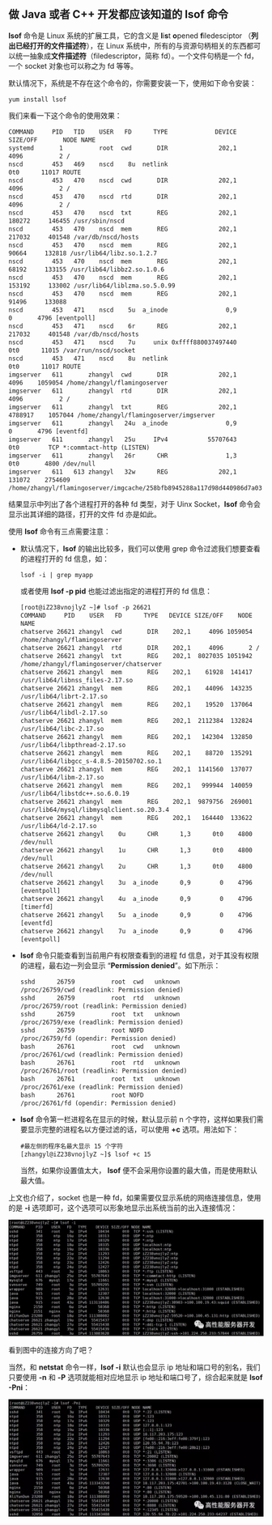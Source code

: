 ## 做 Java 或者 C++ 开发都应该知道的 lsof 命令

**lsof** 命令是 Linux 系统的扩展工具，它的含义是 **l**i**s**t **o**pened **f**iledesciptor （**列出已经打开的文件描述符**），在 Linux 系统中，所有的与资源句柄相关的东西都可以统一抽象成**文件描述符**（filedescriptor，简称 fd）。一个文件句柄是一个 fd，一个 socket 对象也可以称之为 fd 等等。

默认情况下，系统是不存在这个命令的，你需要安装一下，使用如下命令安装：

```
yum install lsof
```

我们来看一下这个命令的使用效果：

```
COMMAND     PID   TID    USER   FD      TYPE             DEVICE  SIZE/OFF       NODE NAME
systemd       1          root  cwd       DIR              202,1      4096          2 /
nscd        453   469    nscd    8u  netlink                          0t0      11017 ROUTE
nscd        453   470    nscd  cwd       DIR              202,1      4096          2 /
nscd        453   470    nscd  rtd       DIR              202,1      4096          2 /
nscd        453   470    nscd  txt       REG              202,1    180272     146455 /usr/sbin/nscd
nscd        453   470    nscd  mem       REG              202,1    217032     401548 /var/db/nscd/hosts
nscd        453   470    nscd  mem       REG              202,1     90664     132818 /usr/lib64/libz.so.1.2.7
nscd        453   470    nscd  mem       REG              202,1     68192     133155 /usr/lib64/libbz2.so.1.0.6
nscd        453   470    nscd  mem       REG              202,1    153192     133002 /usr/lib64/liblzma.so.5.0.99
nscd        453   470    nscd  mem       REG              202,1     91496     133088 
nscd        453   471    nscd    5u  a_inode                0,9         0       4796 [eventpoll]
nscd        453   471    nscd    6r      REG              202,1    217032     401548 /var/db/nscd/hosts
nscd        453   471    nscd    7u     unix 0xffff880037497440       0t0      11015 /var/run/nscd/socket
nscd        453   471    nscd    8u  netlink                          0t0      11017 ROUTE
imgserver   611       zhangyl  cwd       DIR              202,1      4096    1059054 /home/zhangyl/flamingoserver
imgserver   611       zhangyl  rtd       DIR              202,1      4096          2 /
imgserver   611       zhangyl  txt       REG              202,1   4788917    1057044 /home/zhangyl/flamingoserver/imgserver
imgserver   611       zhangyl   24u  a_inode                0,9         0       4796 [eventfd]
imgserver   611       zhangyl   25u     IPv4           55707643       0t0        TCP *:commtact-http (LISTEN)
imgserver   611       zhangyl   26r      CHR                1,3       0t0       4800 /dev/null
imgserver   611   613 zhangyl   32w      REG              202,1    131072    2754609 /home/zhangyl/flamingoserver/imgcache/258bfb8945288a117d98d440986d7a03
```

结果显示中列出了各个进程打开的各种 fd 类型，对于 Uinx Socket，**lsof** 命令会显示出其详细的路径，打开的文件 fd 亦是如此。

使用 **lsof** 命令有三点需要注意：

- 默认情况下，**lsof** 的输出比较多，我们可以使用 grep 命令过滤我们想要查看的进程打开的 fd 信息，如：

  ```
  lsof -i | grep myapp
  ```

  或者使用 **lsof -p pid** 也能过滤出指定的进程打开的 fd 信息：

  ```
  [root@iZ238vnojlyZ ~]# lsof -p 26621
  COMMAND     PID    USER   FD      TYPE   DEVICE SIZE/OFF    NODE NAME
  chatserve 26621 zhangyl  cwd       DIR    202,1     4096 1059054 /home/zhangyl/flamingoserver
  chatserve 26621 zhangyl  rtd       DIR    202,1     4096       2 /
  chatserve 26621 zhangyl  txt       REG    202,1  8027035 1051942 /home/zhangyl/flamingoserver/chatserver
  chatserve 26621 zhangyl  mem       REG    202,1    61928  141417 /usr/lib64/libnss_files-2.17.so
  chatserve 26621 zhangyl  mem       REG    202,1    44096  143235 /usr/lib64/librt-2.17.so
  chatserve 26621 zhangyl  mem       REG    202,1    19520  137064 /usr/lib64/libdl-2.17.so
  chatserve 26621 zhangyl  mem       REG    202,1  2112384  132824 /usr/lib64/libc-2.17.so
  chatserve 26621 zhangyl  mem       REG    202,1   142304  132850 /usr/lib64/libpthread-2.17.so
  chatserve 26621 zhangyl  mem       REG    202,1    88720  135291 /usr/lib64/libgcc_s-4.8.5-20150702.so.1
  chatserve 26621 zhangyl  mem       REG    202,1  1141560  137077 /usr/lib64/libm-2.17.so
  chatserve 26621 zhangyl  mem       REG    202,1   999944  140059 /usr/lib64/libstdc++.so.6.0.19
  chatserve 26621 zhangyl  mem       REG    202,1  9879756  269001 /usr/lib64/mysql/libmysqlclient.so.20.3.4
  chatserve 26621 zhangyl  mem       REG    202,1   164440  133622 /usr/lib64/ld-2.17.so
  chatserve 26621 zhangyl    0u      CHR      1,3      0t0    4800 /dev/null
  chatserve 26621 zhangyl    1u      CHR      1,3      0t0    4800 /dev/null
  chatserve 26621 zhangyl    2u      CHR      1,3      0t0    4800 /dev/null
  chatserve 26621 zhangyl    3u  a_inode      0,9        0    4796 [eventpoll]
  chatserve 26621 zhangyl    4u  a_inode      0,9        0    4796 [timerfd]
  chatserve 26621 zhangyl    5u  a_inode      0,9        0    4796 [eventfd]
  chatserve 26621 zhangyl    7u  a_inode      0,9        0    4796 [eventpoll]
  ```

- **lsof** 命令只能查看到当前用户有权限查看到的进程 fd 信息，对于其没有权限的进程，最右边一列会显示 “**Permission denied**”。如下所示：

  ```
  sshd      26759          root  cwd   unknown                              /proc/26759/cwd (readlink: Permission denied)
  sshd      26759          root  rtd   unknown                              /proc/26759/root (readlink: Permission denied)
  sshd      26759          root  txt   unknown                              /proc/26759/exe (readlink: Permission denied)
  sshd      26759          root NOFD                                        /proc/26759/fd (opendir: Permission denied)
  bash      26761          root  cwd   unknown                              /proc/26761/cwd (readlink: Permission denied)
  bash      26761          root  rtd   unknown                              /proc/26761/root (readlink: Permission denied)
  bash      26761          root  txt   unknown                              /proc/26761/exe (readlink: Permission denied)
  bash      26761          root NOFD                                        /proc/26761/fd (opendir: Permission denied)
  ```

- **lsof** 命令第一栏进程名在显示的时候，默认显示前 n 个字符，这样如果我们需要显示完整的进程名以方便过滤的话，可以使用 **+c** 选项。用法如下：

  ```
  #最左侧的程序名最大显示 15 个字符
  [zhangyl@iZ238vnojlyZ ~]$ lsof +c 15
  ```

  当然，如果你设置值太大， **lsof** 便不会采用你设置的最大值，而是使用默认最大值。

上文也介绍了，socket 也是一种 fd，如果需要仅显示系统的网络连接信息，使用的是 **-i** 选项即可，这个选项可以形象地显示出系统当前的出入连接情况：

![](../imgs/lsof1.jpeg)

看到图中的连接方向了吧？

当然，和 **netstat** 命令一样，**lsof -i** 默认也会显示 ip 地址和端口号的别名，我们只要使用 **-n** 和 **-P** 选项就能相对应地显示 ip 地址和端口号了，综合起来就是 **lsof -Pni**：

![](../imgs/lsof2.webp)
